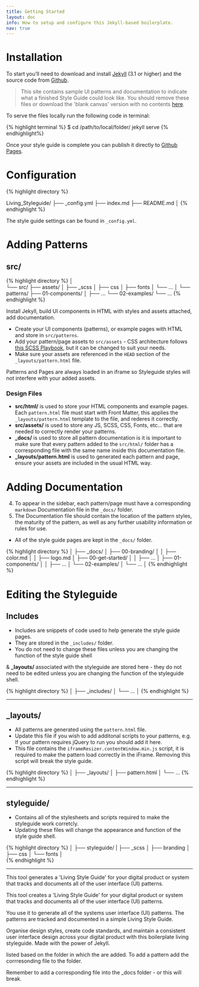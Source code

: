 ```yaml
---
title: Getting Started
layout: doc
info: How to setup and configure this Jekyll-based boilerplate.
nav: true
---
```


# Installation

To start you’ll need to download and install [Jekyll](http://jekyllrb.com/) (3.1 or higher) and the source code from [Github](https://github.com/matthewelsom/LivingStyleGuide). 


><i class="icon red" data-icon="info"></i>This site contains sample UI patterns and documentation to indicate what a finished Style Guide could look like. You should remove these files or download the 'blank canvas' version with no contents [here](https://github.com/matthewelsom/LivingStyleGuide/tree/boilerplate).


To serve the files locally run the following code in terminal: 

{% highlight terminal %}
$ cd /path/to/local/folder/
jekyll serve
{% endhighlight%}

Once your style guide is complete you can publish it directly to [Github Pages](https://pages.github.com/).


# Configuration

{% highlight directory %}

Living_Styleguide/
├── _config.yml
├── index.md
├── README.md
│
{% endhighlight %}

The style guide settings can be found in `_config.yml`.

# Adding Patterns

## src/

{% highlight directory %}
│   
└── src/ 
    ├── assets/
    │   ├── _scss
    │   ├── css
    │   ├── fonts
    │   └── ...
    │
    └── patterns/
        ├── 01-components/
        │   ├── ...
        └── 02-examples/
            └── ...
{% endhighlight %}



Install Jekyll, build UI components in HTML with styles and assets attached, add documentation.


- Create your UI components (patterns), or example pages with HTML and store in `src/patterns`.
- Add your pattern/page assets to `src/assets` - CSS architecture follows [this SCSS Playbook](http://matthewelsom.com/blog/simple-scss-playbook.html), but it can be changed to suit your needs.
- Make sure your assets are referenced in the `HEAD` section of the `_layouts/pattern.html` file. 


Patterns and Pages are always loaded in an iframe so Styleguide styles will not interfere with your added assets.

### Design Files

- **src/html/** is used to store your HTML components and example pages. Each `pattern.html` file must start with Front Matter, this applies the `_layouts/pattern.html` template to the file, and rederes it correctly.
- **src/assets/** is used to store any JS, SCSS, CSS, Fonts, etc... that are needed to correctly render your patterns.
- **_docs/** is used to store all pattern documentation is it is important to make sure that every pattern added to the `src/html/` folder has a corresponding file with the same name inside this documentation file.
- **_layouts/pattern.html** is used to generated each pattern and page, ensure your assets are included in the usual HTML way.


# Adding Documentation

4. To appear in the sidebar, each pattern/page must have a corresponding `markdown` Documentation file in the `_docs/` folder.
5. The Documentation file should contain the location of the pattern styles, the maturity of the pattern, as well as any further usability information or rules for use.
- All of the style guide pages are kept in the `_docs/` folder. 

{% highlight directory %}
│
├── _docs/
│   ├── 00-branding/
│   │   ├── color.md
│   │   ├── logo.md
│   ├── 00-get-started/
│   │   ├── ...
│   ├── 01-components/
│   │   ├── ...
│   └── 02-examples/
│       └── ...
│
{% endhighlight %}



# Editing the Styleguide

## Includes

- Includes are snippets of code used to help generate the style guide pages. 
- They are stored in the `_includes/` folder.
- You do not need to change these files unless you are changing the function of the style guide shell

& **_layouts/** associated with the styleguide are stored here - they do not need to be edited unless you are changing the function of the styleguide shell.

{% highlight directory %}
│
├── _includes/
│   └── ...
│
{% endhighlight %}

---

## _layouts/

- All patterns are generated using the `pattern.html` file. 
- Update this file if you wish to add additonal scripts to your patterns, e.g. If your pattern requires jQuery to run you should add it here. 
- This file contains the `iframeResizer.contentWindow.min.js` script, it is required to make the pattern load correctly in the iFrame. Removing this script will break the style guide.

{% highlight directory %}
│
├── _layouts/
│   ├── pattern.html
│   └── ...
{% endhighlight %}

---

## styleguide/

- Contains all of the stylesheets and scripts required to make the styleguide work corretcly. 
- Updating these files will change the appearance and function of the style guide shell.

{% highlight directory %}
│
├── styleguide/
|   ├── _scss
│   ├── branding
│   ├── css
│   └── fonts
│  
{% endhighlight %}


---


<!--Organise design styles, create code standards, and maintain a consistent user interface design across your digital product with this boilerplate living style guide.-->


This tool generates a 'Living Style Guide' for your digital product or system that tracks and documents all of the user interface (UI) patterns.  

This tool creates a 'Living Style Guide' for your digital product or system that tracks and documents all of the user interface (UI) patterns.  

You use it to generate all of the systems user interface (UI) patterns. The patterns are tracked and documented in a simple Living Style Guide.


Organise design styles, create code standards, and maintain a consistent user interface design across your digital product with this boilerplate living styleguide. Made with the power of Jekyll.


listed based on the folder in which the are added. To add a pattern add the corrresonding file to the folder. 

Remember to add a corresponding file into the _docs folder - or this will break.